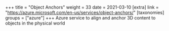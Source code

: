 +++
title = "Object Anchors"
weight = 33
date = 2021-03-10
[extra]
link = "https://azure.microsoft.com/en-us/services/object-anchors/"
[taxonomies]
groups = ["azure"]
+++
Azure service to align and anchor 3D content to objects in the physical world

